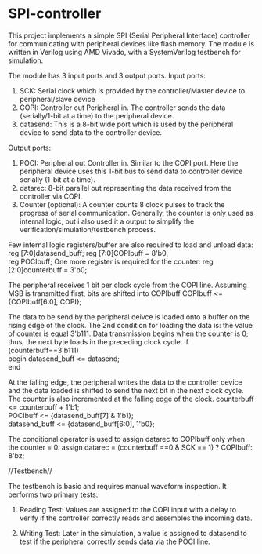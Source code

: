 # SPI-controller
This project implements a simple SPI (Serial Peripheral Interface) controller for communicating with peripheral devices like flash memory. The module is written in Verilog using AMD Vivado, with a SystemVerilog testbench for simulation.

The module has 3 input ports and 3 output ports.
Input ports:
1. SCK: Serial clock which is provided by the controller/Master device to peripheral/slave device
2. COPI: Controller out Peripheral in. The controller sends the data (serially/1-bit at a time) to the peripheral device.
3. datasend: This is a 8-bit wide port which is used by the peripheral device to send data to the controller device.

Output ports:
1. POCI: Peripheral out Controller in. Similar to the COPI port. Here the peripheral device uses this 1-bit bus to send data to controller device serially (1-bit at a time).
2. datarec: 8-bit parallel out representing the data received from the controller via COPI.
3. Counter (optional): A counter counts 8 clock pulses to track the progress of serial communication. Generally, the counter is only used as internal logic, but i also used it a output to simplify the verification/simulation/testbench process.

Few internal logic registers/buffer are also required to load and unload data:
reg [7:0]datasend_buff;
reg [7:0]COPIbuff = 8'b0;  
reg POCIbuff;
One more register is required for the counter:
reg [2:0]counterbuff = 3'b0;

The peripheral receives 1 bit per clock cycle from the COPI line. Assuming MSB is transmitted first, bits are shifted into COPIbuff 
COPIbuff            <=  {COPIbuff[6:0], COPI};

The data to be send by the peripheral deivce is loaded onto a buffer on the rising edge of the clock. The 2nd condition for loading the data is: the value of counter is equal 3'b111. Data transmission begins when the counter is 0; thus, the next byte loads in the preceding clock cycle.
if (counterbuff==3'b111)                              
    begin
        datasend_buff    <=    datasend;            
    end

At the falling edge, the peripheral writes the data to the controller device and the data loaded is shifted to send the next bit in the next clock cycle. The counter is also incremented at the falling edge of the clock.
counterbuff       <=  counterbuff + 1'b1;                 
POCIbuff          <=  {datasend_buff[7] & 1'b1};         
datasend_buff     <=  {datasend_buff[6:0], 1'b0};        

The conditional operator is used to assign datarec to COPIbuff only when the counter = 0.
assign datarec      =   (counterbuff ==0 & SCK == 1) ? COPIbuff: 8'bz;

//Testbench//

The testbench is basic and requires manual waveform inspection. It performs two primary tests:

1. Reading Test:
Values are assigned to the COPI input with a delay to verify if the controller correctly reads and assembles the incoming data.

2. Writing Test:
Later in the simulation, a value is assigned to datasend to test if the peripheral correctly sends data via the POCI line.
